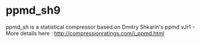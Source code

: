# ppmd_sh9
ppmd_sh is a statistical compressor based on Dmitry Shkarin's ppmd vJr1 - More details here : http://compressionratings.com/i_ppmd.html
